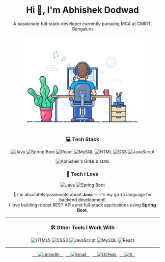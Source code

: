 <div align="center">
<h1 align="center">Hi 👋, I'm Abhishek Dodwad</h1>
<p align="center">A passionate full-stack developer currently pursuing MCA at CMRIT, Bengaluru</p>
<p align="center">
  <img src="dev-working_rounded.gif" alt="Coding Boy" width="400"/>
</p>

### 💻 Tech Stack
![Java](https://img.shields.io/badge/Java-ED8B00?style=for-the-badge&logo=java&logoColor=white)
![Spring Boot](https://img.shields.io/badge/Spring%20Boot-6DB33F?style=for-the-badge&logo=spring-boot&logoColor=white)
![React](https://img.shields.io/badge/React-20232A?style=for-the-badge&logo=react&logoColor=61DAFB)
![MySQL](https://img.shields.io/badge/MySQL-00000F?style=for-the-badge&logo=mysql&logoColor=white)
![HTML](https://img.shields.io/badge/HTML5-E34F26?style=for-the-badge&logo=html5&logoColor=white)
![CSS](https://img.shields.io/badge/CSS3-1572B6?style=for-the-badge&logo=css3&logoColor=white)
![JavaScript](https://img.shields.io/badge/JavaScript-F7DF1E?style=for-the-badge&logo=javascript&logoColor=black)


![Abhishek's GitHub stats](https://github-readme-stats.vercel.app/api?username=AbhishekDodwad&show_icons=true&theme=radical)




### 🚀 Tech I Love

![Java](https://img.shields.io/badge/Java-%23ED8B00?style=for-the-badge&logo=java&logoColor=white)
![Spring Boot](https://img.shields.io/badge/Spring_Boot-%236DB33F?style=for-the-badge&logo=spring-boot&logoColor=white)

🧡 I'm absolutely passionate about **Java** — it's my go-to language for backend development!  
I love building robust REST APIs and full-stack applications using **Spring Boot**.

---

### 🛠️ Other Tools I Work With

![HTML5](https://img.shields.io/badge/HTML5-%23E34F26?style=for-the-badge&logo=html5&logoColor=white)
![CSS3](https://img.shields.io/badge/CSS3-%231572B6?style=for-the-badge&logo=css3&logoColor=white)
![JavaScript](https://img.shields.io/badge/JavaScript-%23F7DF1E?style=for-the-badge&logo=javascript&logoColor=black)
![MySQL](https://img.shields.io/badge/MySQL-%2300f?style=for-the-badge&logo=mysql&logoColor=white)
![React](https://img.shields.io/badge/React-%2320232a?style=for-the-badge&logo=react&logoColor=%2361DAFB)

---

<p >
  <a href="https://www.linkedin.com/in/abhishek-dodwad-95067b22b" target="_blank">
    <img src="https://cdn.jsdelivr.net/gh/devicons/devicon/icons/linkedin/linkedin-original.svg" alt="LinkedIn" width="30" />
  </a>
  <a href="mailto:dodwadabhishek@gmail.com">
    <img src="https://upload.wikimedia.org/wikipedia/commons/4/4e/Gmail_Icon.png" alt="Email" width="30" />
  </a>
  <a href="https://github.com/AbhishekDodwad">
    <img src="https://cdn.jsdelivr.net/gh/devicons/devicon/icons/github/github-original.svg" alt="GitHub" width="30" />
  </a>
  <a href="https://x.com/107Dodwad86335?t=k2wGoOB6pyId3mxAFOJ-Eg&s=09" target="_blank">
    <img src="https://upload.wikimedia.org/wikipedia/commons/5/5f/X_logo_2023.svg" alt="X" width="30" />
  </a>
</p>




</div>

